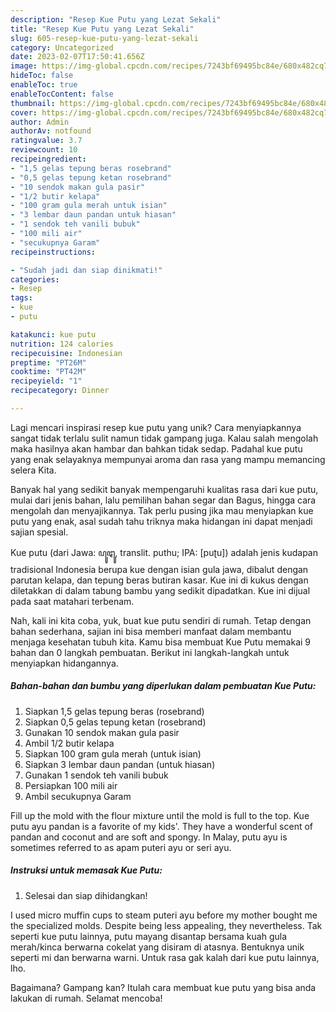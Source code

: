 ```yaml
---
description: "Resep Kue Putu yang Lezat Sekali"
title: "Resep Kue Putu yang Lezat Sekali"
slug: 605-resep-kue-putu-yang-lezat-sekali
category: Uncategorized
date: 2023-02-07T17:50:41.656Z
image: https://img-global.cpcdn.com/recipes/7243bf69495bc84e/680x482cq70/kue-putu-foto-resep-utama.jpg
hideToc: false
enableToc: true
enableTocContent: false
thumbnail: https://img-global.cpcdn.com/recipes/7243bf69495bc84e/680x482cq70/kue-putu-foto-resep-utama.jpg
cover: https://img-global.cpcdn.com/recipes/7243bf69495bc84e/680x482cq70/kue-putu-foto-resep-utama.jpg
author: Admin
authorAv: notfound
ratingvalue: 3.7
reviewcount: 10
recipeingredient:
- "1,5 gelas tepung beras rosebrand"
- "0,5 gelas tepung ketan rosebrand"
- "10 sendok makan gula pasir"
- "1/2 butir kelapa"
- "100 gram gula merah untuk isian"
- "3 lembar daun pandan untuk hiasan"
- "1 sendok teh vanili bubuk"
- "100 mili air"
- "secukupnya Garam"
recipeinstructions:

- "Sudah jadi dan siap dinikmati!"
categories:
- Resep
tags:
- kue
- putu

katakunci: kue putu 
nutrition: 124 calories
recipecuisine: Indonesian
preptime: "PT26M"
cooktime: "PT42M"
recipeyield: "1"
recipecategory: Dinner

---
```





Lagi mencari inspirasi resep kue putu yang unik? Cara menyiapkannya sangat tidak terlalu sulit namun tidak gampang juga. Kalau salah mengolah maka hasilnya akan hambar dan bahkan tidak sedap. Padahal kue putu yang enak selayaknya mempunyai aroma dan rasa yang mampu memancing selera Kita.





Banyak hal yang sedikit banyak mempengaruhi kualitas rasa dari kue putu, mulai dari jenis bahan, lalu pemilihan bahan segar dan Bagus, hingga cara mengolah dan menyajikannya. Tak perlu pusing jika mau menyiapkan kue putu yang enak,      asal sudah tahu triknya maka hidangan ini dapat menjadi sajian spesial.














Kue putu (dari Jawa: ꦥꦸꦛꦸ, translit. puthu; IPA: [puʈu]) adalah jenis kudapan tradisional Indonesia berupa kue dengan isian gula jawa, dibalut dengan parutan kelapa, dan tepung beras butiran kasar. Kue ini di kukus dengan diletakkan di dalam tabung bambu yang sedikit dipadatkan. Kue ini dijual pada saat matahari terbenam.






Nah, kali ini kita coba, yuk, buat kue putu sendiri di rumah. Tetap dengan bahan sederhana, sajian ini bisa memberi manfaat dalam membantu menjaga kesehatan tubuh kita. Kamu bisa membuat Kue Putu memakai 9 bahan dan 0 langkah pembuatan. Berikut ini langkah-langkah untuk menyiapkan hidangannya.

<!--inarticleads1-->

##### Bahan-bahan dan bumbu yang diperlukan dalam pembuatan Kue Putu:

1. Siapkan 1,5 gelas tepung beras (rosebrand)
1. Siapkan 0,5 gelas tepung ketan (rosebrand)
1. Gunakan 10 sendok makan gula pasir
1. Ambil 1/2 butir kelapa
1. Siapkan 100 gram gula merah (untuk isian)
1. Siapkan 3 lembar daun pandan (untuk hiasan)
1. Gunakan 1 sendok teh vanili bubuk
1. Persiapkan 100 mili air
1. Ambil secukupnya Garam


Fill up the mold with the flour mixture until the mold is full to the top. Kue putu ayu pandan is a favorite of my kids&#39;. They have a wonderful scent of pandan and coconut and are soft and spongy. In Malay, putu ayu is sometimes referred to as apam puteri ayu or seri ayu. 

<!--inarticleads2-->

##### Instruksi untuk memasak Kue Putu:


1. Selesai dan siap dihidangkan!

I used micro muffin cups to steam puteri ayu before my mother bought me the specialized molds. Despite being less appealing, they nevertheless. Tak seperti kue putu lainnya, putu mayang disantap bersama kuah gula merah/kinca berwarna cokelat yang disiram di atasnya. Bentuknya unik seperti mi dan berwarna warni. Untuk rasa gak kalah dari kue putu lainnya, lho. 

Bagaimana? Gampang kan? Itulah cara membuat kue putu yang bisa anda lakukan di rumah. Selamat mencoba!
